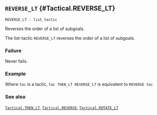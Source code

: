 ## `REVERSE_LT` {#Tactical.REVERSE_LT}


```
REVERSE_LT : list_tactic
```



Reverses the order of a list of subgoals.


The list-tactic `REVERSE_LT` reverses
the order of a list of subgoals.

### Failure

Never fails.

### Example

Where `tac` is a tactic,
`tac THEN_LT REVERSE_LT` is equivalent to `REVERSE tac`

### See also

[`Tactical.THEN_LT`](#Tactical.THEN_LT), [`Tactical.REVERSE`](#Tactical.REVERSE), [`Tactical.ROTATE_LT`](#Tactical.ROTATE_LT)

